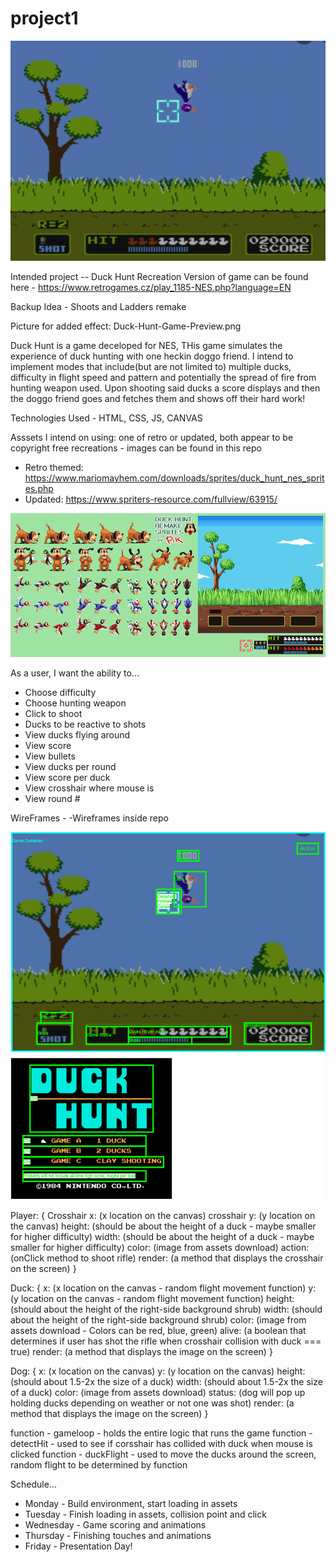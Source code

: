 # project1
![Duck Hunt Game Preview](/Duck-Hunt-Game-Preview.png)

Intended project  -- Duck Hunt Recreation
Version of game can be found here - https://www.retrogames.cz/play_1185-NES.php?language=EN

Backup Idea - Shoots and Ladders remake

Picture for added effect: Duck-Hunt-Game-Preview.png

Duck Hunt is a game deceloped for NES, THis game simulates the experience of duck hunting with one heckin doggo friend. I intend to implement modes that include(but are not limited to) multiple ducks, difficulty in flight speed and pattern and potentially the spread of fire from hunting weapon used. Upon shooting said ducks a score displays and then the doggo friend goes and fetches them and shows off their hard work!


Technologies Used - 
HTML, CSS, JS, CANVAS

Asssets I intend on using: one of retro or updated, both appear to be copyright free recreations - images can be found in this repo
- Retro themed: https://www.mariomayhem.com/downloads/sprites/duck_hunt_nes_sprites.php
- Updated: https://www.spriters-resource.com/fullview/63915/

![Duck Hunt Assets](/Duck%20Hunt%20Assets%20-%20Updated.png)

As a user, I want the ability to... 
  - Choose difficulty
  - Choose hunting weapon
  - Click to shoot
  - Ducks to be reactive to shots
  - View ducks flying around
  - View score
  - View bullets
  - View ducks per round
  - View score per duck
  - View crosshair where mouse is
  - View round #

WireFrames - 
-Wireframes inside repo

![Duck Hunt Wireframe](/Duck%20Hunt%20WireFrame.drawio.png)


Player: {
  Crosshair x: (x location on the canvas)
  crosshair y: (y location on the canvas)
  height: (should be about the height of a duck - maybe smaller for higher difficulty)
  width: (should be about the height of a duck - maybe smaller for higher difficulty)
  color: (image from assets download)
  action: (onClick method to shoot rifle)
  render: (a method that displays the crosshair on the screen)
}

Duck: {
  x: (x location on the canvas - random flight movement function)
  y: (y location on the canvas - random flight movement function)
  height: (should about the height of the right-side background shrub)
  width: (should about the height of the right-side background shrub)
  color: (image from assets download - Colors can be red, blue, green)
  alive: (a boolean that determines if user has shot the rifle when crosshair collision with duck === true)
  render: (a method that displays the image on the screen)
}

Dog: {
  x: (x location on the canvas)
  y: (y location on the canvas)
  height: (should about 1.5-2x the size of a duck)
  width: (should about 1.5-2x the size of a duck)
  color: (image from assets download)
  status: (dog will pop up holding ducks depending on weather or not one was shot)
  render: (a method that displays the image on the screen)
}

function - gameloop - holds the entire logic that runs the game
function - detectHit - used to see if corsshair has collided with duck when mouse is clicked
function - duckFlight - used to move the ducks around the screen, random flight to be determined by function

Schedule...
- Monday - Build environment, start loading in assets
- Tuesday - Finish loading in assets, collision point and click 
- Wednesday - Game scoring and animations
- Thursday - Finishing touches and animations
- Friday - Presentation Day!


